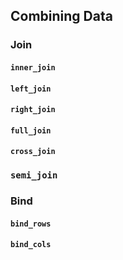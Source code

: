 
## Combining Data

### Join

#### `inner_join`

#### `left_join`

#### `right_join`

#### `full_join`

#### `cross_join`

### `semi_join`

### Bind

#### `bind_rows`

#### `bind_cols`
